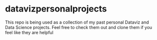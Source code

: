# datavizpersonalprojects
This repo is being used as a collection of my past personal Dataviz and Data Science projects.
Feel free to check them out and clone them if you feel like they are helpful